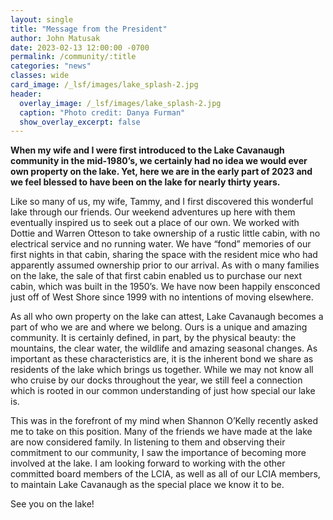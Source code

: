 ```yaml
---
layout: single
title: "Message from the President"
author: John Matusak
date: 2023-02-13 12:00:00 -0700
permalink: /community/:title
categories: "news"
classes: wide
card_image: /_lsf/images/lake_splash-2.jpg
header:
  overlay_image: /_lsf/images/lake_splash-2.jpg
  caption: "Photo credit: Danya Furman"
  show_overlay_excerpt: false
---
```


**When my wife and I were first introduced to the Lake Cavanaugh community in the mid-1980’s, we certainly had no idea we would ever own property on the lake. Yet, here we are in the early part of 2023 and we feel blessed to have been on the lake for nearly thirty years.**

Like so many of us, my wife, Tammy, and I first discovered this wonderful lake through our friends. Our weekend adventures up here with them eventually inspired us to seek out a place of our own. We worked with Dottie and Warren Otteson to take ownership of a rustic little cabin, with no electrical service and no running water. We have “fond” memories of our first nights in that cabin, sharing the space with the resident mice who had apparently assumed ownership prior to our arrival. As with o many families on the lake, the sale of that first cabin enabled us to purchase our next cabin, which was built in the 1950’s. We have now been happily ensconced just off of West Shore since 1999 with no intentions of moving elsewhere.

As all who own property on the lake can attest, Lake Cavanaugh becomes a part of who we are and where we belong. Ours is a unique and amazing community. It is certainly defined, in part, by the physical beauty: the mountains, the clear water, the wildlife and amazing seasonal changes. As important as these characteristics are, it is the inherent bond we share as residents of the lake which brings us together. While we may not know all who cruise by our docks throughout the year, we still feel a connection which is rooted in our common understanding of just how special our lake is.

This was in the forefront of my mind when Shannon O’Kelly recently asked me to take on this position. Many of the friends we have made at the lake are now considered family. In listening to them and observing their commitment to our community, I saw the importance of becoming more involved at the lake. I am looking forward to working with the other committed board members of the LCIA, as well as all of our LCIA members, to maintain Lake Cavanaugh as the special place we know it to be.

See you on the lake!